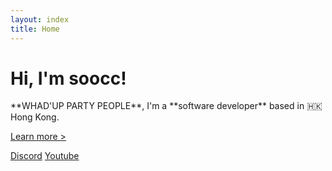 ```yaml
---
layout: index
title: Home
---
```


<h1 id="hi-im-soocc" class="anim-typewriter">Hi, I'm soocc!</h1>
<p markdown="1">**WHAD'UP PARTY PEOPLE**, I'm a **software developer** based in 🇭🇰 Hong Kong.</p>

<a id="gold-link" href="about">Learn more ></a>

<a id="discord-btn" class="btn" href="https://discord.gg/72UPzkfxXM">Discord</a>
<a id="youtube-btn" class="btn" href="https://youtube.com/sooccc">Youtube</a>
